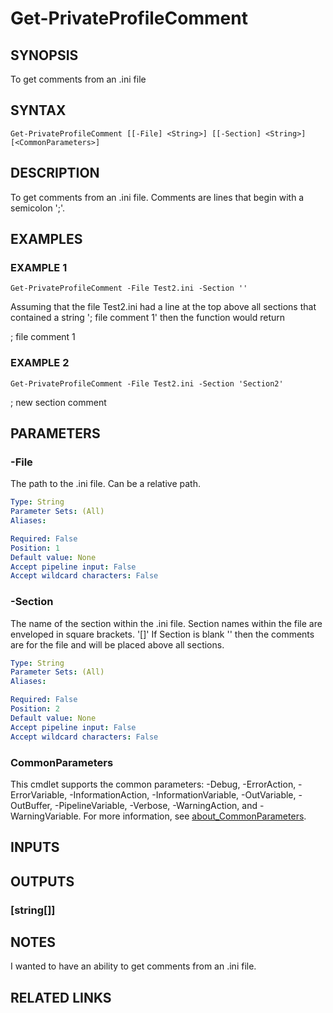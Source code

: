 ﻿---
external help file: PoshFunctions-help.xml
Module Name: poshfunctions
online version:
schema: 2.0.0
---

# Get-PrivateProfileComment

## SYNOPSIS
To get comments from an .ini file

## SYNTAX

```
Get-PrivateProfileComment [[-File] <String>] [[-Section] <String>] [<CommonParameters>]
```

## DESCRIPTION
To get comments from an .ini file.
Comments are lines that begin with a
semicolon ';'.

## EXAMPLES

### EXAMPLE 1
```
Get-PrivateProfileComment -File Test2.ini -Section ''
```

Assuming that the file Test2.ini had a line at the top above all sections
that contained a string '; file comment 1' then the function would return

; file comment 1

### EXAMPLE 2
```
Get-PrivateProfileComment -File Test2.ini -Section 'Section2'
```

; new section comment

## PARAMETERS

### -File
The path to the .ini file.
Can be a relative path.

```yaml
Type: String
Parameter Sets: (All)
Aliases:

Required: False
Position: 1
Default value: None
Accept pipeline input: False
Accept wildcard characters: False
```

### -Section
The name of the section within the .ini file.
Section names within the file
are enveloped in square brackets.
'\[\]'
If Section is blank '' then the comments are for the file and will be placed
above all sections.

```yaml
Type: String
Parameter Sets: (All)
Aliases:

Required: False
Position: 2
Default value: None
Accept pipeline input: False
Accept wildcard characters: False
```

### CommonParameters
This cmdlet supports the common parameters: -Debug, -ErrorAction, -ErrorVariable, -InformationAction, -InformationVariable, -OutVariable, -OutBuffer, -PipelineVariable, -Verbose, -WarningAction, and -WarningVariable. For more information, see [about_CommonParameters](http://go.microsoft.com/fwlink/?LinkID=113216).

## INPUTS

## OUTPUTS

### [string[]]
## NOTES
I wanted to have an ability to get comments from an .ini file.

## RELATED LINKS
